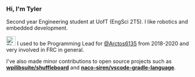 ### Hi, I'm Tyler
Second year Engineering student at UofT (EngSci 2T5). I like robotics and embedded development.

<img src="https://upload.wikimedia.org/wikipedia/en/thumb/a/a2/FIRST_Logo.svg/1200px-FIRST_Logo.svg.png" alt="FIRST Logo" width="25px"> I used to be Programming Lead for [@Arctos6135](https://github.com/Arctos6135/) from 2018-2020 and very involved in FRC in general.

I've also made minor contributions to open source projects such as [**wpilibsuite/shuffleboard**](https://github.com/wpilibsuite/shuffleboard) and [**naco-siren/vscode-gradle-language**](https://github.com/naco-siren/vscode-gradle-language).
 
